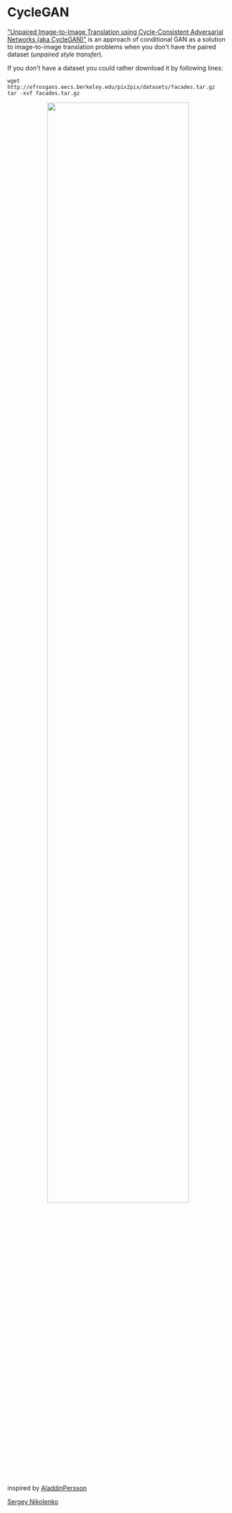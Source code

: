 # CycleGAN

["Unpaired Image-to-Image Translation
using Cycle-Consistent Adversarial Networks (aka CycleGAN)"](https://arxiv.org/abs/1703.10593) is an approach of conditional GAN as a solution to image-to-image translation problems when you don't have the paired dataset (<i>unpaired style transfer</i>).

If you don't have a dataset you could rather download it by following lines:
<pre><code>wget http://efrosgans.eecs.berkeley.edu/pix2pix/datasets/facades.tar.gz
tar -xvf facades.tar.gz</code></pre>

<div align=center><img width="80%" src="generated/sample.png" /></div>

inspired by [AladdinPersson](https://www.youtube.com/watch?v=5jziBapziYE)

[Sergey Nikolenko](https://scholar.google.com/citations?view_op=view_citation&hl=ru&user=_lk95cEAAAAJ&citation_for_view=_lk95cEAAAAJ:8d8msizDQcsC)

